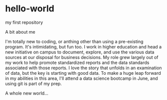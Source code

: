 # hello-world
my first repository

A bit about me

I'm totally new to coding, or anthing other than using a pre-existing program. It's intimidating, but fun too.
I work in higher education and head a new initiative on campus to document, explore, and use the various data sources at our disposal for business decisions. My role grew largely out of my work to help promote standardized reports and the data standards associated with those reports. I love the story that unfolds in an examination of data, but the key is starting with good data. To make a huge leap forward in my abilities in this area, I'll attend a data science bootcamp in June, and using git is part of my prep.

A whole new world...
